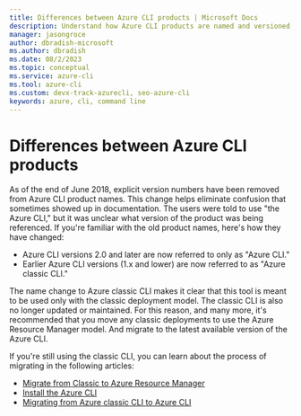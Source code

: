 ```yaml
---
title: Differences between Azure CLI products | Microsoft Docs
description: Understand how Azure CLI products are named and versioned, and how to upgrade.
manager: jasongroce
author: dbradish-microsoft
ms.author: dbradish
ms.date: 08/2/2023
ms.topic: conceptual
ms.service: azure-cli
ms.tool: azure-cli
ms.custom: devx-track-azurecli, seo-azure-cli
keywords: azure, cli, command line
---
```


# Differences between Azure CLI products

As of the end of June 2018, explicit version numbers have been removed from Azure CLI product names. This change helps eliminate
confusion that sometimes showed up in documentation. The users were told to use "the Azure CLI," but it was unclear what version
of the product was being referenced. If you're familiar with the old product names, here's how they have changed:

* Azure CLI versions 2.0 and later are now referred to only as "Azure CLI."
* Earlier Azure CLI versions (1.x and lower) are now referred to as "Azure classic CLI."

The name change to Azure classic CLI makes it clear that this tool is meant to be used only with the classic deployment
model. The classic CLI is also no longer updated or maintained. For this reason, and many more, it's recommended that you move any classic
deployments to use the Azure Resource Manager model. And migrate to the latest available version of the Azure CLI.

If you're still using the classic CLI, you can learn about the process of migrating in the following articles:

* [Migrate from Classic to Azure Resource Manager](/azure/virtual-machines/linux/migration-classic-resource-manager-overview)
* [Install the Azure CLI](install-azure-cli.md)
* [Migrating from Azure classic CLI to Azure CLI](https://github.com/Azure/azure-cli/blob/dev/doc/classic_cli_migration.md)
